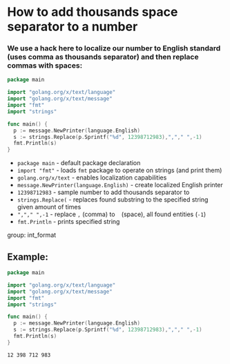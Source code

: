 # How to add thousands space separator to a number

### We use a hack here to localize our number to English standard (uses comma as thousands separator) and then replace commas with spaces:

```go
package main

import "golang.org/x/text/language"
import "golang.org/x/text/message"
import "fmt"
import "strings"

func main() {
  p := message.NewPrinter(language.English)
  s := strings.Replace(p.Sprintf("%d", 12398712983),","," ",-1)
  fmt.Println(s)
}
```

- `package main` - default package declaration
- `import "fmt"` - loads `fmt` package to operate on strings (and print them)
- `golang.org/x/text` - enables localization capabilities
- `message.NewPrinter(language.English)` - create localized English printer
- `12398712983` - sample number to add thousands separator to
- `strings.Replace(` - replaces found substring to the specified string given amount of times
- `","," ",-1` - replace `,` (comma) to ` ` (space), all found entities (`-1`)
- `fmt.Println` - prints specified string

group: int_format

## Example: 
```go
package main

import "golang.org/x/text/language"
import "golang.org/x/text/message"
import "fmt"
import "strings"

func main() {
  p := message.NewPrinter(language.English)
  s := strings.Replace(p.Sprintf("%d", 12398712983),","," ",-1)
  fmt.Println(s)
}
```
```
12 398 712 983

```

